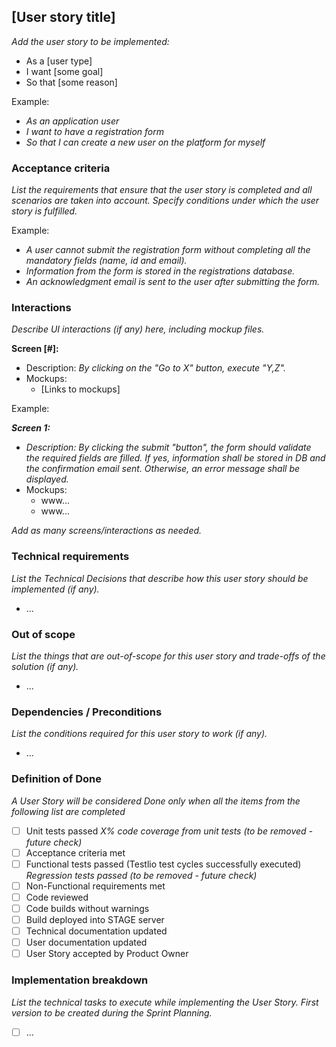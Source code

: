 ## [User story title]
_Add the user story to be implemented:_

- As a [user type]
- I want [some goal]
- So that [some reason]

Example:
- _As an application user_
- _I want to have a registration form_
- _So that I can create a new user on the platform for myself_

### Acceptance criteria
_List the requirements that ensure that the user story is completed and all scenarios are taken into account. Specify conditions under which the user story is fulfilled._

Example:
- _A user cannot submit the registration form without completing all the mandatory fields (name, id and email)._
- _Information from the form is stored in the registrations database._
- _An acknowledgment email is sent to the user after submitting the form._

### Interactions
_Describe UI interactions (if any) here, including mockup files._

**Screen [#]:**
- Description: _By clicking on the "Go to X" button, execute "Y,Z"._
- Mockups:
	- [Links to mockups]

Example:

**_Screen 1:_**
- _Description: By clicking the submit "button", the form should validate the required fields are filled. If yes, information shall be stored in DB and the confirmation email sent. Otherwise, an error message shall be displayed._
- Mockups:
	- www...
	- www...

_Add as many screens/interactions as needed._

### Technical requirements
_List the Technical Decisions that describe how this user story should be implemented (if any)._
- ...

### Out of scope
_List the things that are out-of-scope for this user story and trade-offs of the solution (if any)._
- ...

### Dependencies / Preconditions
_List the conditions required for this user story to work (if any)._
- ...

### Definition of Done
_A User Story will be considered Done only when all the items from the following list are completed_
- [ ]  Unit tests passed
_X% code coverage from unit tests (to be removed - future check)_
- [ ]  Acceptance criteria met
- [ ]  Functional tests passed (Testlio test cycles successfully executed) 
_Regression tests passed (to be removed - future check)_
- [ ]  Non-Functional requirements met
- [ ]  Code reviewed
- [ ]  Code builds without warnings
- [ ]  Build deployed into STAGE server
- [ ]  Technical documentation updated
- [ ]  User documentation updated
- [ ]  User Story accepted by Product Owner

### Implementation breakdown
_List the technical tasks to execute while implementing the User Story. First version to be created during the Sprint Planning._
- [ ] ...